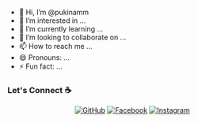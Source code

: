 - 👋 Hi, I’m @pukinamm
- 👀 I’m interested in ...
- 🌱 I’m currently learning ...
- 💞️ I’m looking to collaborate on ...
- 📫 How to reach me ...
- 😄 Pronouns: ...
- ⚡ Fun fact: ...

### Let's Connect :coffee:
<p align="center">
	<a href="https://github.com/pukinamm"><img src="https://img.icons8.com/bubbles/50/000000/github.png" alt="GitHub"/></a>
	<a href="https://www.facebook.com/wkwkwkcok"><img src="https://img.icons8.com/bubbles/50/000000/facebook-new.png" alt="Facebook"/></a>
	<a href="https://www.instagram.com/hahahihi_co"><img src="https://img.icons8.com/bubbles/50/000000/instagram.png" alt="Instagram"/></a>
</p>


<!---
pukinamm/pukinamm is a ✨ special ✨ repository because its `README.md` (this file) appears on your GitHub profile.
You can click the Preview link to take a look at your changes.
--->
